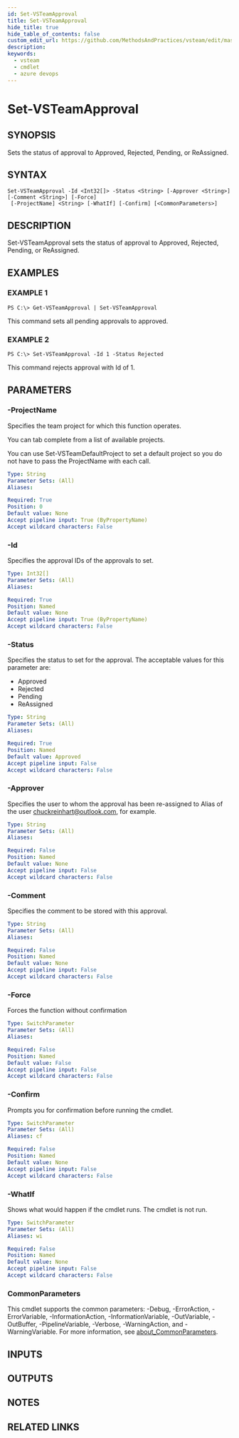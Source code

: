 ```yaml
---
id: Set-VSTeamApproval
title: Set-VSTeamApproval
hide_title: true
hide_table_of_contents: false
custom_edit_url: https://github.com/MethodsAndPractices/vsteam/edit/master/.docs/Set-VSTeamApproval.md
description: 
keywords:
  - vsteam
  - cmdlet
  - azure devops
---
```


# Set-VSTeamApproval

## SYNOPSIS
Sets the status of approval to Approved, Rejected, Pending, or ReAssigned.

## SYNTAX

```
Set-VSTeamApproval -Id <Int32[]> -Status <String> [-Approver <String>] [-Comment <String>] [-Force]
 [-ProjectName] <String> [-WhatIf] [-Confirm] [<CommonParameters>]
```

## DESCRIPTION
Set-VSTeamApproval sets the status of approval to Approved, Rejected, Pending, or ReAssigned.

## EXAMPLES

### EXAMPLE 1
```
PS C:\> Get-VSTeamApproval | Set-VSTeamApproval
```

This command sets all pending approvals to approved.

### EXAMPLE 2
```
PS C:\> Set-VSTeamApproval -Id 1 -Status Rejected
```

This command rejects approval with Id of 1.

## PARAMETERS

### -ProjectName
Specifies the team project for which this function operates.

You can tab complete from a list of available projects.

You can use Set-VSTeamDefaultProject to set a default project so you do not have to pass the ProjectName with each call.

```yaml
Type: String
Parameter Sets: (All)
Aliases:

Required: True
Position: 0
Default value: None
Accept pipeline input: True (ByPropertyName)
Accept wildcard characters: False
```

### -Id
Specifies the approval IDs of the approvals to set.

```yaml
Type: Int32[]
Parameter Sets: (All)
Aliases:

Required: True
Position: Named
Default value: None
Accept pipeline input: True (ByPropertyName)
Accept wildcard characters: False
```

### -Status
Specifies the status to set for the approval.
The acceptable values for this parameter are:

- Approved
- Rejected
- Pending
- ReAssigned

```yaml
Type: String
Parameter Sets: (All)
Aliases:

Required: True
Position: Named
Default value: Approved
Accept pipeline input: False
Accept wildcard characters: False
```

### -Approver
Specifies the user to whom the approval has been re-assigned to Alias of the user chuckreinhart@outlook.com, for example.

```yaml
Type: String
Parameter Sets: (All)
Aliases:

Required: False
Position: Named
Default value: None
Accept pipeline input: False
Accept wildcard characters: False
```

### -Comment
Specifies the comment to be stored with this approval.

```yaml
Type: String
Parameter Sets: (All)
Aliases:

Required: False
Position: Named
Default value: None
Accept pipeline input: False
Accept wildcard characters: False
```

### -Force
Forces the function without confirmation

```yaml
Type: SwitchParameter
Parameter Sets: (All)
Aliases:

Required: False
Position: Named
Default value: False
Accept pipeline input: False
Accept wildcard characters: False
```

### -Confirm
Prompts you for confirmation before running the cmdlet.

```yaml
Type: SwitchParameter
Parameter Sets: (All)
Aliases: cf

Required: False
Position: Named
Default value: None
Accept pipeline input: False
Accept wildcard characters: False
```

### -WhatIf
Shows what would happen if the cmdlet runs.
The cmdlet is not run.

```yaml
Type: SwitchParameter
Parameter Sets: (All)
Aliases: wi

Required: False
Position: Named
Default value: None
Accept pipeline input: False
Accept wildcard characters: False
```

### CommonParameters
This cmdlet supports the common parameters: -Debug, -ErrorAction, -ErrorVariable, -InformationAction, -InformationVariable, -OutVariable, -OutBuffer, -PipelineVariable, -Verbose, -WarningAction, and -WarningVariable. For more information, see [about_CommonParameters](http://go.microsoft.com/fwlink/?LinkID=113216).

## INPUTS

## OUTPUTS

## NOTES

## RELATED LINKS

